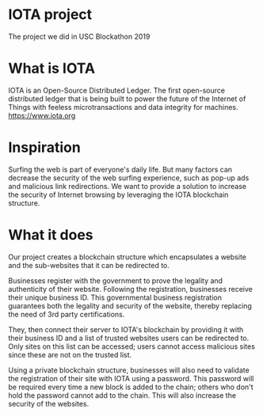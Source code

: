# IOTA project
The project we did in USC Blockathon 2019

# What is IOTA
IOTA is an Open-Source Distributed Ledger. The first open-source distributed ledger that is being built to power the future of the Internet of Things with feeless microtransactions and data integrity for machines.
https://www.iota.org

# Inspiration
Surfing the web is part of everyone's daily life. But many factors can decrease the security of the web surfing experience, such as pop-up ads and malicious link redirections. We want to provide a solution to increase the security of Internet browsing by leveraging the IOTA blockchain structure.

# What it does
Our project creates a blockchain structure which encapsulates a website and the sub-websites that it can be redirected to.

Businesses register with the government to prove the legality and authenticity of their website. Following the registration, businesses receive their unique business ID. This governmental business registration guarantees both the legality and security of the website, thereby replacing the need of 3rd party certifications.

They, then connect their server to IOTA's blockchain by providing it with their business ID and a list of trusted websites users can be redirected to. Only sites on this list can be accessed; users cannot access malicious sites since these are not on the trusted list.

Using a private blockchain structure, businesses will also need to validate the registration of their site with IOTA using a password. This password will be required every time a new block is added to the chain; others who don't hold the password cannot add to the chain. This will also increase the security of the websites.

